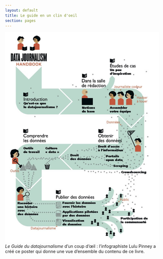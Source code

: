 ```yaml
---
layout: default
title: Le guide en un clin d'oeil
section: pages
---
```


<div id="FIG0.1" class="imageblock">
<div class="content">
<img src="../img/illus_manuel.jpg" alt="Le guide en un clin d'oeil"/>
<div class="title"><em>Le Guide du datajournalisme</em> d’un coup d’œil : l’infographiste Lulu Pinney a créé ce poster qui donne une vue d’ensemble du contenu de ce livre.</div>
</div>
</div>